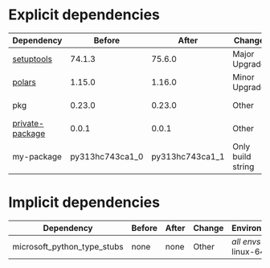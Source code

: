 # Explicit dependencies

|Dependency|Before|After|Change|Environments|
|-|-|-|-|-|
|[setuptools](https://pypi.org/project/setuptools)|74.1.3|75.6.0|Major Upgrade|*all envs* on osx-arm64|
|[polars](https://prefix.dev/channels/conda-forge/packages/polars)|1.15.0|1.16.0|Minor Upgrade|*all envs* on osx-arm64|
|pkg|0.23.0|0.23.0|Other|*all envs* on linux-64|
|[private-package](https://prefix.dev/channels/setup-pixi-test/packages/private-package)|0.0.1|0.0.1|Other|*all envs* on osx-arm64|
|my-package|py313hc743ca1_0|py313hc743ca1_1|Only build string|*all envs* on osx-arm64|

# Implicit dependencies

|Dependency|Before|After|Change|Environments|
|-|-|-|-|-|
|microsoft_python_type_stubs|none|none|Other|*all envs* on linux-64|

[^1]: **Bold** means explicit dependency.
[^2]: Dependency got downgraded.
